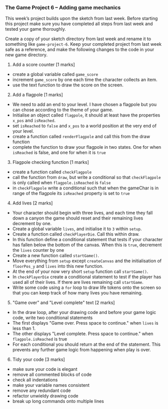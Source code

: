 ### The Game Project 6 – Adding game mechanics

This week’s project builds upon the sketch from last week. Before
starting this project make sure you have completed all steps from last
week and tested your game thoroughly.

Create a copy of your sketch directory from last week and rename it to
something like `game-project-6`. Keep your completed project from last
week safe as a reference, and make the following changes to the code
in your new game directory.

1. Add a score counter [1 marks]

- create a global variable called `game_score`
- increment `game_score` by one each time the character collects an item.
- use the text function to draw the score on the screen.

2. Add a flagpole [1 marks]

- We need to add an end to your level. I have chosen a flagpole but you can chose according to the theme of your game.
- Initialise an object called `flagpole`, it should at least have the properties `x_pos` and `isReached`.
- set `isReached` to `false` and `x_pos` to a world position at the very end of your level.
- create a function called `renderFlagpole` and call this from the draw function
- complete the function to draw your flagpole in two states. One for when `isReached` is false, and one for when it is `true`

3. Flagpole checking function [1 marks]

- create a function called `checkFlagpole`
- call the function from `draw`, but write a conditional so that `checkFlagpole` is only called when `flagpole.isReached` is `false`
- in `checkFlagpole` write a conditional such that when the gameChar is in range of the flagpole its `isReached` property is set to `true`

4. Add lives [2 marks]

- Your character should begin with three lives, and each time they fall down a canyon the game should reset and their remaining lives decrement by one.
- Create a global variable `lives`, and initialise it to `3` within `setup`.
- Create a function called `checkPlayerDie`. Call this within draw.
- In this function define a conditional statement that tests if your character has fallen below the bottom of the canvas. When this is `true`, decrement the `lives` counter by one
- Create a new function called `startGame()`.
- Move everything from `setup` except `createCanvas` and the initialisation of `floorPos_y` and `lives` into this new function.
- At the end of your now very short `setup` function call `startGame()`.
- In `checkPlayerDie` create a conditional statement to test if the player has used all of their lives. If there are lives remaining call `startGame`.
- Write some code using a `for` loop to draw life tokens onto the screen so that you can keep track of how many lives you have remaining.

5. "Game over" and "Level complete" text [2 marks]

- In the draw loop, after your drawing code and before your game logic code, write two conditional statements
- The first displays "Game over. Press space to continue." when `lives` is less than 1.
- The other displays "Level complete. Press space to continue." when `flagpole.isReached` is true
- For each conditional you should return at the end of the statement. This prevents any further game logic from happening when play is over.

6. Tidy your code [3 marks]

- make sure your code is elegant
- remove all commented blocks of code
- check all indentations
- make your variable names consistent
- remove any redundant code
- refactor unwieldy drawing code
- break up long commands onto multiple lines
